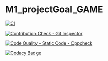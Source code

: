 # M1_projectGoal_GAME

[![CI](https://github.com/Jyothik6/M1_projectGoal_GAME/actions/workflows/cppcheck.yml/badge.svg)](https://github.com/Jyothik6/M1_projectGoal_GAME/actions/workflows/cppcheck.yml)

[![Contribution Check - Git Inspector](https://github.com/Jyothik6/M1_projectGoal_GAME/actions/workflows/contributioncheck.yml/badge.svg)](https://github.com/Jyothik6/M1_projectGoal_GAME/actions/workflows/contributioncheck.yml)

[![Code Quality - Static Code - Cppcheck](https://github.com/Jyothik6/M1_projectGoal_GAME/actions/workflows/codequality.yml/badge.svg)](https://github.com/Jyothik6/M1_projectGoal_GAME/actions/workflows/codequality.yml)

[![Codacy Badge](https://app.codacy.com/project/badge/Grade/0f0ab9f5829d400daef3547574c8acaa)](https://www.codacy.com/gh/Jyothik6/M1_projectGoal_GAME/dashboard?utm_source=github.com&amp;utm_medium=referral&amp;utm_content=Jyothik6/M1_projectGoal_GAME&amp;utm_campaign=Badge_Grade)
